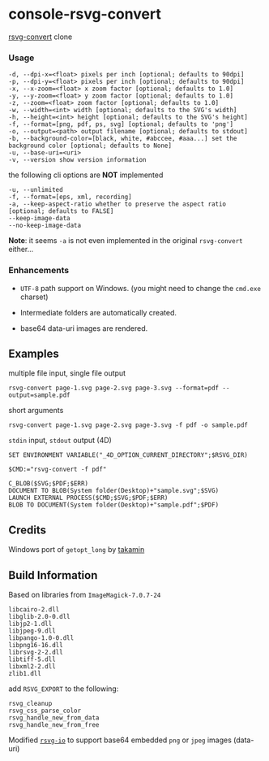 # console-rsvg-convert
[rsvg-convert](https://github.com/brion/librsvg/blob/master/rsvg-convert.c) clone

### Usage

```
-d, --dpi-x=<float> pixels per inch [optional; defaults to 90dpi]
-p, --dpi-y=<float> pixels per inch [optional; defaults to 90dpi]
-x, --x-zoom=<float> x zoom factor [optional; defaults to 1.0]
-y, --y-zoom=<float> y zoom factor [optional; defaults to 1.0]
-z, --zoom=<float> zoom factor [optional; defaults to 1.0]
-w, --width=<int> width [optional; defaults to the SVG's width]
-h, --height=<int> height [optional; defaults to the SVG's height]
-f, --format=[png, pdf, ps, svg] [optional; defaults to 'png']
-o, --output=<path> output filename [optional; defaults to stdout]
-b, --background-color=[black, white, #abccee, #aaa...] set the background color [optional; defaults to None]
-u, --base-uri=<uri>
-v, --version show version information
```

the following cli options are **NOT** implemented

```
-u, --unlimited
-f, --format=[eps, xml, recording]
-a, --keep-aspect-ratio whether to preserve the aspect ratio [optional; defaults to FALSE]
--keep-image-data
--no-keep-image-data
```

**Note**: it seems ``-a`` is not even implemented in the original ``rsvg-convert`` either...

### Enhancements

* ``UTF-8`` path support on Windows. (you might need to change the ``cmd.exe`` charset)

* Intermediate folders are automatically created.

* base64 data-uri images are rendered.

## Examples

multiple file input, single file output 

```
rsvg-convert page-1.svg page-2.svg page-3.svg --format=pdf --output=sample.pdf
```

short arguments

```
rsvg-convert page-1.svg page-2.svg page-3.svg -f pdf -o sample.pdf
```

``stdin`` input, ``stdout`` output (4D)

```
SET ENVIRONMENT VARIABLE("_4D_OPTION_CURRENT_DIRECTORY";$RSVG_DIR)

$CMD:="rsvg-convert -f pdf"

C_BLOB($SVG;$PDF;$ERR)
DOCUMENT TO BLOB(System folder(Desktop)+"sample.svg";$SVG)
LAUNCH EXTERNAL PROCESS($CMD;$SVG;$PDF;$ERR)
BLOB TO DOCUMENT(System folder(Desktop)+"sample.pdf";$PDF)
```

## Credits 

Windows port of ``getopt_long`` by [takamin](https://github.com/takamin/win-c)

## Build Information

Based on libraries from ``ImageMagick-7.0.7-24``  

``libcairo-2.dll``  
``libglib-2.0-0.dll``  
``libjp2-1.dll``  
``libjpeg-9.dll``  
``libpango-1.0-0.dll``  
``libpng16-16.dll``  
``librsvg-2-2.dll``  
``libtiff-5.dll``  
``libxml2-2.dll``  
``zlib1.dll``  

add ``RSVG_EXPORT`` to the following:  

``rsvg_cleanup``  
``rsvg_css_parse_color``  
``rsvg_handle_new_from_data``  
``rsvg_handle_new_from_free``  

Modified [``rsvg-io``](https://github.com/miyako/console-rsvg-convert/commit/472833462091dcff6a767d2447baadef34cc996a) to support base64 embedded ``png`` or ``jpeg`` images (data-uri)
